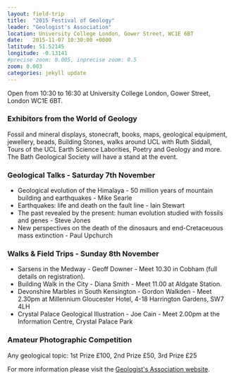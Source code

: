 ```yaml
---
layout: field-trip
title:  "2015 Festival of Geology"
leader: "Geologist's Association"
location: University College London, Gower Street, WC1E 6BT
date:   2015-11-07 10:30:00 +0000
latitude: 51.52145
longitude: -0.13141
#precise zoom: 0.005, inprecise zoom: 0.5
zoom: 0.003
categories: jekyll update
---
```

Open from 10:30 to 16:30 at University College London, Gower Street, London WC1E 6BT.

<h3>Exhibitors from the World of Geology</h3>
Fossil and mineral displays, stonecraft, books, maps, geological equipment, jewellery, beads, Building Stones, walks around UCL with Ruth Siddall, Tours of the UCL Earth Science Laborities, Poetry and Geology and more. The Bath Geological Society will have a stand at the event.

<h3>Geological Talks - Saturday 7th November</h3>
<ul><li>Geological evolution of the Himalaya - 50 million years of mountain building and earthquakes - Mike Searle</li>
<li>Earthquakes: life and death on the fault line - Iain Stewart</li>
<li>The past revealed by the present: human evolution studied with fossils and genes - Steve Jones</li>
<li>New perspectives on the death of the dinosaurs and end-Cretaceuous mass extinction - Paul Upchurch</li></ul>

<h3>Walks & Field Trips - Sunday 8th November</h3>
<ul><li>Sarsens in the Medway - Geoff Downer - Meet 10.30 in Cobham (full details on registration).</li>
<li>Building Walk in the City - Diana Smith - Meet 11.00 at Aldgate Station.</li>
<li>Devonshire Marbles in South Kensington - Gordon Walkden - Meet 2.30pm at Millennium Gloucester Hotel, 4-18 Harrington Gardens, SW7 4LH</li>
<li>Crystal Palace Geological Illustration - Joe Cain - Meet 2.00pm at the Information Centre, Crystal Palace Park</li></ul>

<h3>Amateur Photographic Competition</h3>
Any geological topic: 1st Prize £100, 2nd Prize £50, 3rd Prize £25

For more information please visit the <a href="http://www.geologistsassociation.org.uk/festival.html#FOG">Geologist's Association website</a>.